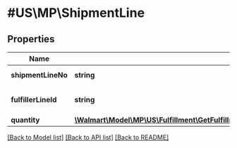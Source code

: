 # #US\MP\ShipmentLine

## Properties

Name | Type | Description | Notes
------------ | ------------- | ------------- | -------------
**shipmentLineNo** | **string** | Shipment line number | [optional]
**fulfillerLineId** | **string** | Shipment fulfiller LineId | [optional]
**quantity** | [**\Walmart\Model\MP\US\Fulfillment\GetFulfillmentOrdersStatus200ResponsePayloadInnerShipmentsInnerShipmentLinesInnerQuantity**](GetFulfillmentOrdersStatus200ResponsePayloadInnerShipmentsInnerShipmentLinesInnerQuantity.md) |  | [optional]


[[Back to Model list]](../) [[Back to API list]](../../Api/US/MP) [[Back to README]](../../README.md)

